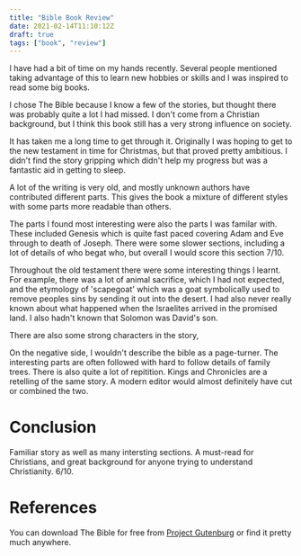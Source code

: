 ```yaml
---
title: "Bible Book Review"
date: 2021-02-14T11:10:12Z
draft: true
tags: ["book", "review"]
---
```


I have had a bit of time on my hands recently. Several people mentioned taking advantage of this to learn new hobbies or skills and I was inspired to read some big books.

I chose The Bible because I know a few of the stories, but thought there was probably quite a lot I had missed. I don't come from a Christian background, but I think this book still has a very strong influence on society.

It has taken me a long time to get through it. Originally I was hoping to get to the new testament in time for Christmas, but that proved pretty ambitious. I didn't find the story gripping which didn't help my progress but was a fantastic aid in getting to sleep.

A lot of the writing is very old, and mostly unknown authors have contributed different parts. This gives the book a mixture of different styles with some parts more readable than others.

The parts I found most interesting were also the parts I was familar with. These included Genesis which is quite fast paced covering Adam and Eve through to death of Joseph. There were some slower sections, including a lot of details of who begat who, but overall I would score this section 7/10.

Throughout the old testament there were some interesting things I learnt. For example, there was a lot of animal sacrifice, which I had not expected, and the etymology of 'scapegoat' which was a goat symbolically used to remove peoples sins by sending it out into the desert. I had also never really known about what happened when the Israelites arrived in the promised land. I also hadn't known that Solomon was David's son.

There are also some strong characters in the story,

On the negative side, I wouldn't describe the bible as a page-turner. The interesting parts are often followed with hard to follow details of family trees. There is also quite a lot of repitition. Kings and Chronicles are a retelling of the same story. A modern editor would almost definitely have cut or combined the two.


# Conclusion

Familiar story as well as many intersting sections. A must-read for Christians, and great background for anyone trying to understand Christianity. 6/10.

# References
You can download The Bible for free from [Project Gutenburg](http://www.gutenberg.org/ebooks/10) or find it pretty much anywhere.

